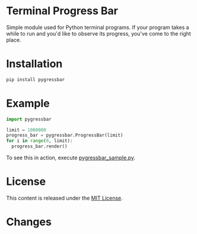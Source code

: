 # Terminal Progress Bar
Simple module used for Python terminal programs. If your program takes a while
to run and you'd like to observe its progress, you've come to the right place.

# Installation
```bash
pip install pygressbar
```

# Example
```python
import pygressbar

limit = 1000000
progress_bar = pygressbar.ProgressBar(limit)
for i in range(0, limit):
  progress_bar.render()
```
To see this in action, execute [pygressbar\_sample.py](./pygressbar_sample.py).

# License
This content is released under the [MIT License](./LICENSE.md).

# Changes
